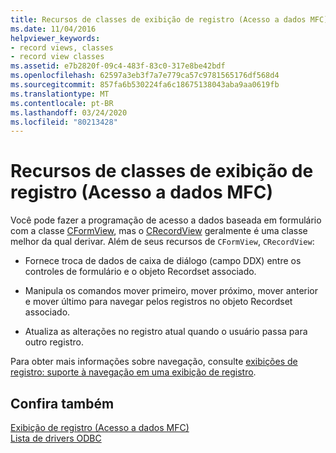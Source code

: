 ```yaml
---
title: Recursos de classes de exibição de registro (Acesso a dados MFC)
ms.date: 11/04/2016
helpviewer_keywords:
- record views, classes
- record view classes
ms.assetid: e7b2820f-09c4-483f-83c0-317e8be42bdf
ms.openlocfilehash: 62597a3eb3f7a7e779ca57c9781565176df568d4
ms.sourcegitcommit: 857fa6b530224fa6c18675138043aba9aa0619fb
ms.translationtype: MT
ms.contentlocale: pt-BR
ms.lasthandoff: 03/24/2020
ms.locfileid: "80213428"
---
```

# <a name="features-of-record-view-classes--mfc-data-access"></a>Recursos de classes de exibição de registro (Acesso a dados MFC)

Você pode fazer a programação de acesso a dados baseada em formulário com a classe [CFormView](../mfc/reference/cformview-class.md), mas o [CRecordView](../mfc/reference/crecordview-class.md) geralmente é uma classe melhor da qual derivar. Além de seus recursos de `CFormView`, `CRecordView`:

- Fornece troca de dados de caixa de diálogo (campo DDX) entre os controles de formulário e o objeto Recordset associado.

- Manipula os comandos mover primeiro, mover próximo, mover anterior e mover último para navegar pelos registros no objeto Recordset associado.

- Atualiza as alterações no registro atual quando o usuário passa para outro registro.

Para obter mais informações sobre navegação, consulte [exibições de registro: suporte à navegação em uma exibição de registro](../data/supporting-navigation-in-a-record-view-mfc-data-access.md).

## <a name="see-also"></a>Confira também

[Exibição de registro (Acesso a dados MFC)](../data/record-views-mfc-data-access.md)<br/>
[Lista de drivers ODBC](../data/odbc/odbc-driver-list.md)
